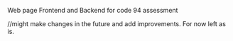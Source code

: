 Web page Frontend and Backend for code 94 assessment

//might make changes in the future and add improvements. For now left as is.
